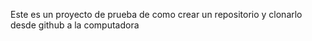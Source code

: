Este es un proyecto de prueba de como crear un repositorio y clonarlo desde github a la computadora

